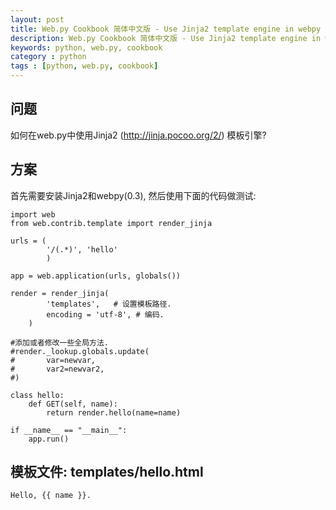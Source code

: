 ```yaml
---
layout: post
title: Web.py Cookbook 简体中文版 - Use Jinja2 template engine in webpy
description: Web.py Cookbook 简体中文版 - Use Jinja2 template engine in webpy
keywords: python, web.py, cookbook
category : python
tags : [python, web.py, cookbook]
---
```


## 问题

如何在web.py中使用Jinja2 (http://jinja.pocoo.org/2/) 模板引擎?

## 方案

首先需要安装Jinja2和webpy(0.3), 然后使用下面的代码做测试:

    import web
    from web.contrib.template import render_jinja

    urls = (
            '/(.*)', 'hello'
            )
    
    app = web.application(urls, globals())
    
    render = render_jinja(
            'templates',   # 设置模板路径.
            encoding = 'utf-8', # 编码.
        )

    #添加或者修改一些全局方法.
    #render._lookup.globals.update(
    #       var=newvar,
    #       var2=newvar2,
    #)

    class hello:
        def GET(self, name):
            return render.hello(name=name)
    
    if __name__ == "__main__":
        app.run()

## 模板文件: templates/hello.html

    Hello, {{ name }}.